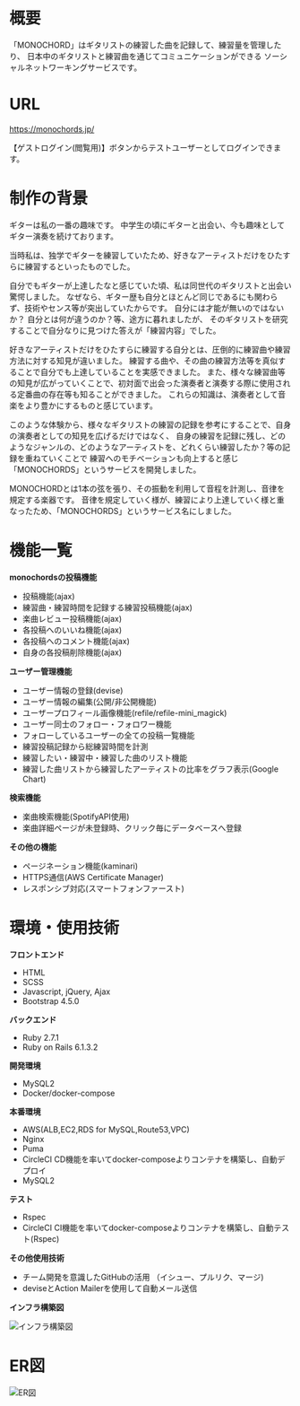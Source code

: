 # 概要
「MONOCHORD」はギタリストの練習した曲を記録して、練習量を管理したり、
日本中のギタリストと練習曲を通じてコミュニケーションができる
ソーシャルネットワーキングサービスです。


# URL
https://monochords.jp/

【ゲストログイン(閲覧用)】ボタンからテストユーザーとしてログインできます。

# 制作の背景
ギターは私の一番の趣味です。
中学生の頃にギターと出会い、今も趣味としてギター演奏を続けております。

当時私は、独学でギターを練習していたため、好きなアーティストだけをひたすらに練習するといったものでした。

自分でもギターが上達したなと感じていた頃、私は同世代のギタリストと出会い驚愕しました。
なぜなら、ギター歴も自分とほとんど同じであるにも関わらず、技術やセンス等が突出していたからです。
自分には才能が無いのではないか？ 自分とは何が違うのか？等、途方に暮れましたが、
そのギタリストを研究することで自分なりに見つけた答えが「練習内容」でした。

好きなアーティストだけをひたすらに練習する自分とは、圧倒的に練習曲や練習方法に対する知見が違いました。
練習する曲や、その曲の練習方法等を真似することで自分でも上達していることを実感できました。
また、様々な練習曲等の知見が広がっていくことで、初対面で出会った演奏者と演奏する際に使用される定番曲の存在等も知ることができました。
これらの知識は、演奏者として音楽をより豊かにするものと感じています。

このような体験から、様々なギタリストの練習の記録を参考にすることで、自身の演奏者としての知見を広げるだけではなく、
自身の練習を記録に残し、どのようなジャンルの、どのようなアーティストを、どれくらい練習したか？等の記録を重ねていくことで
練習へのモチベーションも向上すると感じ「MONOCHORDS」というサービスを開発しました。

MONOCHORDとは1本の弦を張り、その振動を利用して音程を計測し、音律を規定する楽器です。
音律を規定していく様が、練習により上達していく様と重なったため、「MONOCHORDS」というサービス名にしました。

# 機能一覧
**monochordsの投稿機能**
* 投稿機能(ajax)
* 練習曲・練習時間を記録する練習投稿機能(ajax)
* 楽曲レビュー投稿機能(ajax)
* 各投稿へのいいね機能(ajax)
* 各投稿へのコメント機能(ajax)
* 自身の各投稿削除機能(ajax)


**ユーザー管理機能**
* ユーザー情報の登録(devise)
* ユーザー情報の編集(公開/非公開機能)
* ユーザープロフィール画像機能(refile/refile-mini_magick)
* ユーザー同士のフォロー・フォロワー機能
* フォローしているユーザーの全ての投稿一覧機能
* 練習投稿記録から総練習時間を計測
* 練習したい・練習中・練習した曲のリスト機能
* 練習した曲リストから練習したアーティストの比率をグラフ表示(Google Chart)

**検索機能**
* 楽曲検索機能(SpotifyAPI使用)
* 楽曲詳細ページが未登録時、クリック毎にデータベースへ登録

**その他の機能**
* ページネーション機能(kaminari)
* HTTPS通信(AWS Certificate Manager)
* レスポンシブ対応(スマートフォンファースト)

# 環境・使用技術
**フロントエンド**
*  HTML
*  SCSS
*  Javascript, jQuery, Ajax
*  Bootstrap 4.5.0

**バックエンド**
*  Ruby 2.7.1
*  Ruby on Rails 6.1.3.2

**開発環境**
* MySQL2
* Docker/docker-compose

**本番環境**
* AWS(ALB,EC2,RDS for MySQL,Route53,VPC)
* Nginx
* Puma
* CircleCI CD機能を率いてdocker-composeよりコンテナを構築し、自動デプロイ
* MySQL2

**テスト**
* Rspec
* CircleCI CI機能を率いてdocker-composeよりコンテナを構築し、自動テスト(Rspec)

**その他使用技術**
* チーム開発を意識したGitHubの活用 （イシュー、プルリク、マージ)
* deviseとAction Mailerを使用して自動メール送信

**インフラ構築図**

![インフラ構築図](https://user-images.githubusercontent.com/53462797/121338856-e323a080-c958-11eb-8d10-5f2676a5ba19.jpg)



# ER図

![ER図](https://user-images.githubusercontent.com/53462797/121474289-d6598800-c9fe-11eb-8ddc-a8584aa0701d.jpg)

